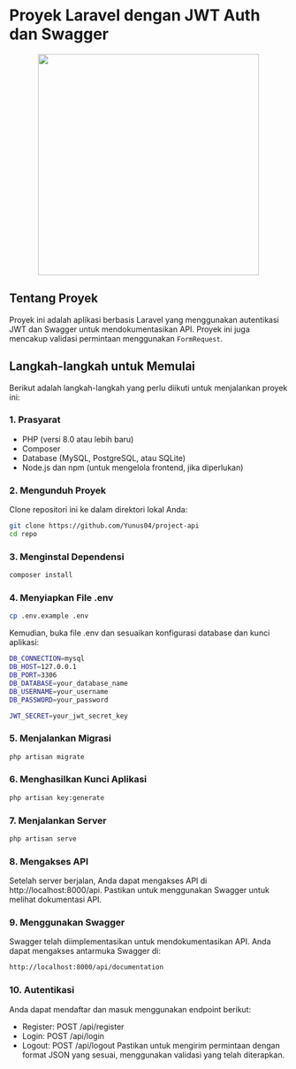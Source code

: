 # Proyek Laravel dengan JWT Auth dan Swagger

<p align="center"><a href="https://laravel.com" target="_blank"><img src="https://raw.githubusercontent.com/laravel/art/master/logo-lockup/5%20SVG/2%20CMYK/1%20Full%20Color/laravel-logolockup-cmyk-red.svg" width="400"></a></p>

## Tentang Proyek

Proyek ini adalah aplikasi berbasis Laravel yang menggunakan autentikasi JWT dan Swagger untuk mendokumentasikan API. Proyek ini juga mencakup validasi permintaan menggunakan `FormRequest`.

## Langkah-langkah untuk Memulai

Berikut adalah langkah-langkah yang perlu diikuti untuk menjalankan proyek ini:

### 1. Prasyarat

- PHP (versi 8.0 atau lebih baru)
- Composer
- Database (MySQL, PostgreSQL, atau SQLite)
- Node.js dan npm (untuk mengelola frontend, jika diperlukan)

### 2. Mengunduh Proyek

Clone repositori ini ke dalam direktori lokal Anda:

```bash
git clone https://github.com/Yunus04/project-api
cd repo
```

### 3. Menginstal Dependensi

```bash
composer install
```

### 4. Menyiapkan File .env


```bash
cp .env.example .env
```

Kemudian, buka file .env dan sesuaikan konfigurasi database dan kunci aplikasi:

```bash
DB_CONNECTION=mysql
DB_HOST=127.0.0.1
DB_PORT=3306
DB_DATABASE=your_database_name
DB_USERNAME=your_username
DB_PASSWORD=your_password

JWT_SECRET=your_jwt_secret_key

```

### 5. Menjalankan Migrasi

```bash
php artisan migrate
```

### 6. Menghasilkan Kunci Aplikasi

```bash
php artisan key:generate
```

### 7. Menjalankan Server

```bash
php artisan serve
```

### 8. Mengakses API

Setelah server berjalan, Anda dapat mengakses API di http://localhost:8000/api. Pastikan untuk menggunakan Swagger untuk melihat dokumentasi API.


### 9. Menggunakan Swagger
Swagger telah diimplementasikan untuk mendokumentasikan API. Anda dapat mengakses antarmuka Swagger di:
```bash
http://localhost:8000/api/documentation
```

### 10. Autentikasi
Anda dapat mendaftar dan masuk menggunakan endpoint berikut:

- Register: POST /api/register
- Login: POST /api/login
- Logout: POST /api/logout
Pastikan untuk mengirim permintaan dengan format JSON yang sesuai, menggunakan validasi yang telah diterapkan.
